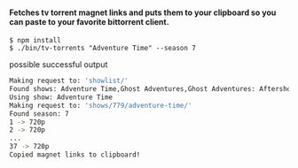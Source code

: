 #### Fetches tv torrent magnet links and puts them to your clipboard so you can paste to your favorite bittorrent client.

`$ npm install`  
`$ ./bin/tv-torrents "Adventure Time" --season 7`

possible successful output
```sh
Making request to: 'showlist/'
Found shows: Adventure Time,Ghost Adventures,Ghost Adventures: Aftershocks,Lego Star Wars: The Freemaker Adventures,New Adventures Of Old Christine, The,Sarah Jane Adventures, The
Using show: Adventure Time
Making request to: 'shows/779/adventure-time/'
Found season: 7
1 -> 720p
2 -> 720p
...
37 -> 720p
Copied magnet links to clipboard!
```


